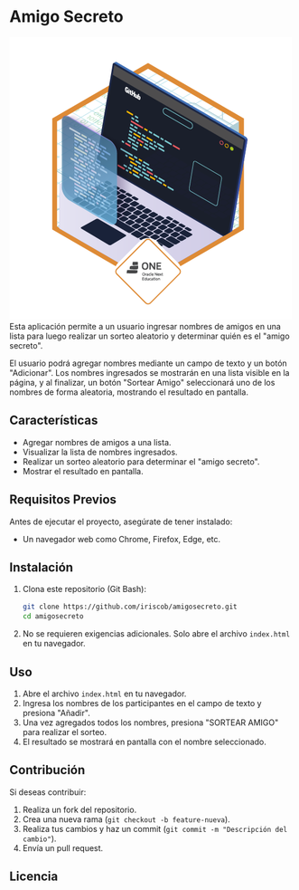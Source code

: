 # Amigo Secreto
![Amigo Secreto](assets/logo.png)
Esta aplicación permite a un usuario ingresar nombres de amigos en una lista para luego realizar un sorteo aleatorio y determinar quién es el "amigo secreto".

El usuario podrá agregar nombres mediante un campo de texto y un botón "Adicionar". Los nombres ingresados se mostrarán en una lista visible en la página, y al finalizar, un botón "Sortear Amigo" seleccionará uno de los nombres de forma aleatoria, mostrando el resultado en pantalla.

## Características
- Agregar nombres de amigos a una lista.
- Visualizar la lista de nombres ingresados.
- Realizar un sorteo aleatorio para determinar el "amigo secreto".
- Mostrar el resultado en pantalla.

## Requisitos Previos
Antes de ejecutar el proyecto, asegúrate de tener instalado:
- Un navegador web como Chrome, Firefox, Edge, etc.

## Instalación
1. Clona este repositorio (Git Bash):
   ```bash
   git clone https://github.com/iriscob/amigosecreto.git
   cd amigosecreto
   ```
2. No se requieren exigencias adicionales. Solo abre el archivo `index.html` en tu navegador.

## Uso
1. Abre el archivo `index.html` en tu navegador.
2. Ingresa los nombres de los participantes en el campo de texto y presiona "Añadir".
3. Una vez agregados todos los nombres, presiona "SORTEAR AMIGO" para realizar el sorteo.
4. El resultado se mostrará en pantalla con el nombre seleccionado.

## Contribución
Si deseas contribuir:
1. Realiza un fork del repositorio.
2. Crea una nueva rama (`git checkout -b feature-nueva`).
3. Realiza tus cambios y haz un commit (`git commit -m "Descripción del cambio"`).
4. Envía un pull request.

## Licencia

